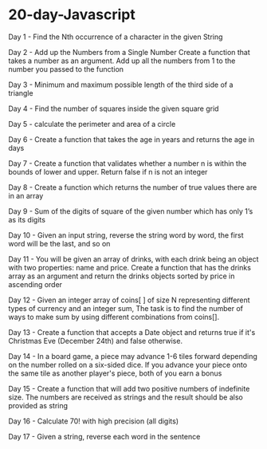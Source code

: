 # 20-day-Javascript

Day 1 - Find the Nth occurrence of a character in the given String


Day 2 - Add up the Numbers from a Single Number
Create a function that takes a number as an argument.
Add up all the numbers from 1 to the number you passed to the function

Day 3 - Minimum and maximum possible length of the third side of a triangle

Day 4 - Find the number of squares inside the given square grid

Day 5 - calculate the perimeter and area of a circle

Day 6 - Create a function that takes the age in years and returns the age in days

Day 7 - Create a function that validates whether a number n is within the bounds of lower and upper. Return false if n is not an integer

Day 8 -  Create a function which returns the number of true values there are in an array

Day 9 - Sum of the digits of square of the given number which has only 1’s as its digits

Day 10 - Given an input string, reverse the string word by word, the first word will be the last, and so on

Day 11 - You will be given an array of drinks, with each drink being an object with two properties: name and price. Create a function that has the drinks array as an argument and return the drinks objects sorted by price in ascending order

Day 12 - Given an integer array of coins[ ] of size N representing different types of currency and an integer sum, The task is to find the number of ways to make sum by using different combinations from coins[]. 

Day 13 - Create a function that accepts a Date object and returns true if it's Christmas Eve (December 24th) and false otherwise. 

Day 14 - In a board game, a piece may advance 1-6 tiles forward depending on the number rolled on a six-sided dice. If you advance your piece onto the same tile as another player's piece, both of you earn a bonus

Day 15 - Create a function that will add two positive numbers of indefinite size. The numbers are received as strings and the result should be also provided as string

Day 16 - Calculate 70! with high precision (all digits)

Day 17 - Given a string, reverse each word in the sentence
